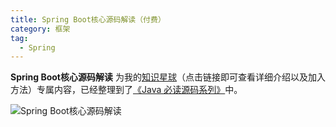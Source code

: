 ```yaml
---
title: Spring Boot核心源码解读（付费）
category: 框架
tag:
  - Spring
---
```


**Spring Boot核心源码解读** 为我的[知识星球](https://javaguide.cn/about-the-author/zhishixingqiu-two-years.html)（点击链接即可查看详细介绍以及加入方法）专属内容，已经整理到了[《Java 必读源码系列》](https://javaguide.cn/zhuanlan/source-code-reading.html)中。

![Spring Boot核心源码解读](https://oss.javaguide.cn/xingqiu/springboot-source-code.png)

<!-- @include: @yuanma.snippet.md -->

